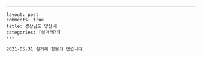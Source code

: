 ---
    layout: post
    comments: true
    title: 경상남도 양산시
    categories: [실거래가]
    ---

    2021-05-31 실거래 정보가 없습니다.

    